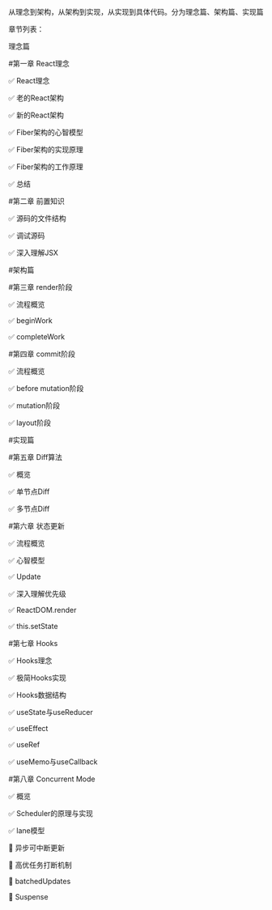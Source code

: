 从理念到架构，从架构到实现，从实现到具体代码。分为理念篇、架构篇、实现篇

章节列表：

理念篇

#第一章 React理念

✅ React理念

✅ 老的React架构

✅ 新的React架构

✅ Fiber架构的心智模型

✅ Fiber架构的实现原理

✅ Fiber架构的工作原理

✅ 总结

#第二章 前置知识

✅ 源码的文件结构

✅ 调试源码

✅ 深入理解JSX

#架构篇

#第三章 render阶段

✅ 流程概览

✅ beginWork

✅ completeWork

#第四章 commit阶段

✅ 流程概览

✅ before mutation阶段

✅ mutation阶段

✅ layout阶段

#实现篇

#第五章 Diff算法

✅ 概览

✅ 单节点Diff

✅ 多节点Diff

#第六章 状态更新

✅ 流程概览

✅ 心智模型

✅ Update

✅ 深入理解优先级

✅ ReactDOM.render

✅ this.setState

#第七章 Hooks

✅ Hooks理念

✅ 极简Hooks实现

✅ Hooks数据结构

✅ useState与useReducer

✅ useEffect

✅ useRef

✅ useMemo与useCallback

#第八章 Concurrent Mode

✅ 概览

✅ Scheduler的原理与实现

✅ lane模型

📝 异步可中断更新

📝 高优任务打断机制

📝 batchedUpdates

📝 Suspense